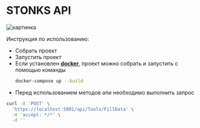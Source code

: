 # STONKS API

![картинка](https://i.kym-cdn.com/entries/icons/original/000/029/959/Screen_Shot_2019-06-05_at_1.26.32_PM.jpg)

Инструкция по использованию:
* Собрать проект
* Запустить проект
* Если установлен [**docker**](https://docs.docker.com/compose/install/), проект можно собрать и запустить с помощью команды 
  ```bash
  docker-compose up --build
  ```
* Перед использованием методов апи необходимо выполнить запрос 

```bash
curl -X 'POST' \
  'https://localhost:5001/api/Tools/FillData' \
  -H 'accept: */*' \
  -d ''
```
